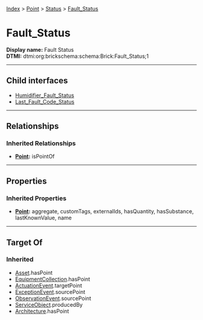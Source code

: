 [Index](../../../Index.md) > [Point](../../Point.md) > [Status](../Status.md) > [Fault_Status](#)
# Fault_Status

**Display name:** Fault Status<br />
**DTMI:** dtmi:org:brickschema:schema:Brick:Fault_Status;1

---

## Child interfaces
* [Humidifier_Fault_Status](Humidifier_Fault_Status.md)
* [Last_Fault_Code_Status](Last_Fault_Code_Status.md)

---

## Relationships

### Inherited Relationships
* **[Point](../../Point.md):** isPointOf

---

## Properties

### Inherited Properties
* **[Point](../../Point.md):** aggregate, customTags, externalIds, hasQuantity, hasSubstance, lastKnownValue, name

---

## Target Of
### Inherited
* [Asset](../../../Asset/Asset.md).hasPoint
* [EquipmentCollection](../../../Collection/EquipmentCollection.md).hasPoint
* [ActuationEvent](../../../Event/PointEvent/ActuationEvent.md).targetPoint
* [ExceptionEvent](../../../Event/PointEvent/ExceptionEvent.md).sourcePoint
* [ObservationEvent](../../../Event/PointEvent/ObservationEvent.md).sourcePoint
* [ServiceObject](../../../Information/ServiceObject/ServiceObject.md).producedBy
* [Architecture](../../../Space/Architecture/Architecture.md).hasPoint
